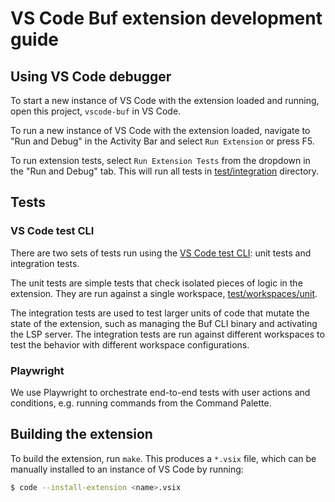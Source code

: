 # VS Code Buf extension development guide

## Using VS Code debugger

To start a new instance of VS Code with the extension loaded and running, open this project,
`vscode-buf` in VS Code.

To run a new instance of VS Code with the extension loaded, navigate to "Run and Debug" in
the Activity Bar and select `Run Extension` or press F5.

To run extension tests, select `Run Extension Tests` from the dropdown in the "Run and Debug"
tab. This will run all tests in [test/integration](/test/integration) directory.

## Tests

### VS Code test CLI

There are two sets of tests run using the [VS Code test CLI][vscode-docs-test-cli]: unit tests and
integration tests.

The unit tests are simple tests that check isolated pieces of logic in the extension. They are run
against a single workspace, [test/workspaces/unit](/test/workspaces/unit).

The integration tests are used to test larger units of code that mutate the state of the extension,
such as managing the Buf CLI binary and activating the LSP server. The integration tests are run against
different workspaces to test the behavior with different workspace configurations.

### Playwright

We use Playwright to orchestrate end-to-end tests with user actions and conditions, e.g. running
commands from the Command Palette.

## Building the extension

To build the extension, run `make`. This produces a `*.vsix` file, which
can be manually installed to an instance of VS Code by running:

```sh
$ code --install-extension <name>.vsix
```

[vscode-docs-test-cli]: https://code.visualstudio.com/api/working-with-extensions/testing-extension#quick-setup-the-test-cli